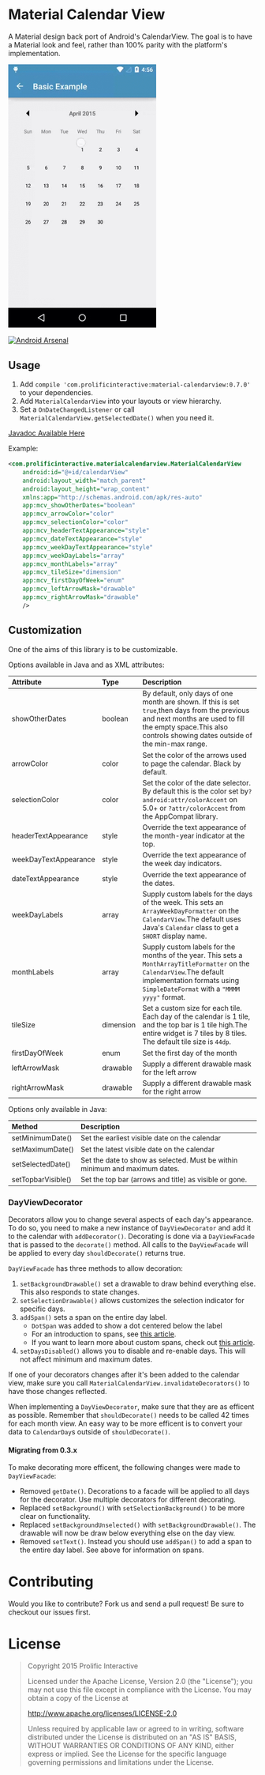 Material Calendar View
======================

A Material design back port of Android's CalendarView. The goal is to have a Material look
and feel, rather than 100% parity with the platform's implementation.

<img src="/images/screencast.gif" alt="Demo Screen Capture" width="300px" />

[![Android Arsenal](https://img.shields.io/badge/Android%20Arsenal-Material%20Calendar%20View-blue.svg?style=flat)](https://android-arsenal.com/details/1/1531)

Usage
-----

1. Add `compile 'com.prolificinteractive:material-calendarview:0.7.0'` to your dependencies.
2. Add `MaterialCalendarView` into your layouts or view hierarchy.
3. Set a `OnDateChangedListener` or call `MaterialCalendarView.getSelectedDate()` when you need it.

[Javadoc Available Here](http://prolificinteractive.github.io/material-calendarview/)

Example:

```xml
<com.prolificinteractive.materialcalendarview.MaterialCalendarView
    android:id="@+id/calendarView"
    android:layout_width="match_parent"
    android:layout_height="wrap_content"
    xmlns:app="http://schemas.android.com/apk/res-auto"
    app:mcv_showOtherDates="boolean"
    app:mcv_arrowColor="color"
    app:mcv_selectionColor="color"
    app:mcv_headerTextAppearance="style"
    app:mcv_dateTextAppearance="style"
    app:mcv_weekDayTextAppearance="style"
    app:mcv_weekDayLabels="array"
    app:mcv_monthLabels="array"
    app:mcv_tileSize="dimension"
    app:mcv_firstDayOfWeek="enum"
    app:mcv_leftArrowMask="drawable"
    app:mcv_rightArrowMask="drawable"
    />
```

Customization
-------------

One of the aims of this library is to be customizable.

Options available in Java and as XML attributes:

| Attribute             | Type      | Description                                                                                                                                                                                                     |
|:----------------------|:----------|:----------------------------------------------------------------------------------------------------------------------------------------------------------------------------------------------------------------|
| showOtherDates        | boolean   | By default, only days of one month are shown. If this is set `true`,then days from the previous and next months are used to fill the empty space.This also controls showing dates outside of the min-max range. |
| arrowColor            | color     | Set the color of the arrows used to page the calendar. Black by default.                                                                                                                                        |
| selectionColor        | color     | Set the color of the date selector. By default this is the color set by`?android:attr/colorAccent` on 5.0+ or `?attr/colorAccent` from the AppCompat library.                                                   |
| headerTextAppearance  | style     | Override the text appearance of the month-year indicator at the top.                                                                                                                                            |
| weekDayTextAppearance | style     | Override the text appearance of the week day indicators.                                                                                                                                                        |
| dateTextAppearance    | style     | Override the text appearance of the dates.                                                                                                                                                                      |
| weekDayLabels         | array     | Supply custom labels for the days of the week. This sets an `ArrayWeekDayFormatter` on the `CalendarView`.The default uses Java's `Calendar` class to get a `SHORT` display name.                               |
| monthLabels           | array     | Supply custom labels for the months of the year. This sets a `MonthArrayTitleFormatter` on the `CalendarView`.The default implementation formats using `SimpleDateFormat` with a `"MMMM yyyy"` format.          |
| tileSize              | dimension | Set a custom size for each tile. Each day of the calendar is 1 tile, and the top bar is 1 tile high.The entire widget is 7 tiles by 8 tiles. The default tile size is `44dp`.                                   |
| firstDayOfWeek        | enum      | Set the first day of the month                                                                                                                                                                                  |
| leftArrowMask         | drawable  | Supply a different drawable mask for the left arrow                                                                                                                                                             |
| rightArrowMask        | drawable  | Supply a different drawable mask for the right arrow                                                                                                                                                            |

Options only available in Java:

| Method             | Description                                                                 |
|:-------------------|:----------------------------------------------------------------------------|
| setMinimumDate()   | Set the earliest visible date on the calendar                               |
| setMaximumDate()   | Set the latest visible date on the calendar                                 |
| setSelectedDate()  | Set the date to show as selected. Must be within minimum and maximum dates. |
| setTopbarVisible() | Set the top bar (arrows and title) as visible or gone.                      |

### DayViewDecorator

Decorators allow you to change several aspects of each day's appearance.
To do so, you need to make a new instance of `DayViewDecorator` and add it to the calendar with `addDecorator()`.
Decorating is done via a `DayViewFacade` that is passed to the `decorate()` method.
All calls to the `DayViewFacade` will be applied to every day `shouldDecorate()` returns true.

`DayViewFacade` has three methods to allow decoration:

1. `setBackgroundDrawable()` set a drawable to draw behind everything else. This also responds to state changes.
2. `setSelectionDrawable()` allows customizes the selection indicator for specific days.
3. `addSpan()` sets a span on the entire day label.
    * `DotSpan` was added to show a dot centered below the label
    * For an introduction to spans, see [this article](http://androidcocktail.blogspot.com/2014/03/android-spannablestring-example.html).
    * If you want to learn more about custom spans, check out [this article](http://flavienlaurent.com/blog/2014/01/31/spans/).
4. `setDaysDisabled()` allows you to disable and re-enable days. This will not affect minimum and maximum dates.

If one of your decorators changes after it's been added to the calendar view, make sure you call `MaterialCalendarView.invalidateDecorators()` to have those changes reflected.

When implementing a `DayViewDecorator`, make sure that they are as efficent as possible.
Remember that `shouldDecorate()` needs to be called 42 times for each month view.
An easy way to be more efficent is to convert your data to `CalendarDay`s outside of `shouldDecorate()`.

#### Migrating from 0.3.x

To make decorating more efficent, the following changes were made to `DayViewFacade`:

* Removed `getDate()`. Decorations to a facade will be applied to all days for the decorator. Use multiple decorators for different decorating.
* Replaced `setBackground()` with `setSelectionBackground()` to be more clear on functionality.
* Replaced `setBackgroundUnselected()` with `setBackgroundDrawable()`. The drawable will now be draw below everything else on the day view.
* Removed `setText()`. Instead you should use `addSpan()` to add a span to the entire day label. See above for information on spans.

Contributing
============

Would you like to contribute? Fork us and send a pull request! Be sure to checkout our issues first.

License
=======

>Copyright 2015 Prolific Interactive
>
>Licensed under the Apache License, Version 2.0 (the "License");
>you may not use this file except in compliance with the License.
>You may obtain a copy of the License at
>
>   http://www.apache.org/licenses/LICENSE-2.0
>
>Unless required by applicable law or agreed to in writing, software
>distributed under the License is distributed on an "AS IS" BASIS,
>WITHOUT WARRANTIES OR CONDITIONS OF ANY KIND, either express or implied.
>See the License for the specific language governing permissions and
>limitations under the License.
